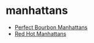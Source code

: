 # manhattans

 * [Perfect Bourbon Manhattans](index/p/perfect-bourbon-manhattans-240969.json)
 * [Red Hot Manhattans](index/r/red-hot-manhattans.json)
